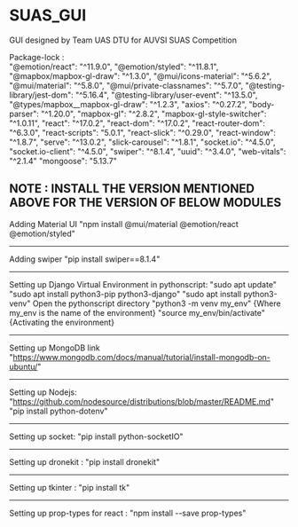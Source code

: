 # SUAS_GUI
GUI designed by Team UAS DTU for AUVSI SUAS Competition

Package-lock :	
	"@emotion/react": "^11.9.0",
        "@emotion/styled": "^11.8.1",
        "@mapbox/mapbox-gl-draw": "^1.3.0",
        "@mui/icons-material": "^5.6.2",
        "@mui/material": "^5.8.0",
        "@mui/private-classnames": "^5.7.0",
        "@testing-library/jest-dom": "^5.16.4",
        "@testing-library/user-event": "^13.5.0",
        "@types/mapbox__mapbox-gl-draw": "^1.2.3",
        "axios": "^0.27.2",
        "body-parser": "^1.20.0",
        "mapbox-gl": "^2.8.2",
        "mapbox-gl-style-switcher": "^1.0.11",
        "react": "^17.0.2",
        "react-dom": "^17.0.2",
        "react-router-dom": "^6.3.0",
        "react-scripts": "5.0.1",
        "react-slick": "^0.29.0",
        "react-window": "^1.8.7",
        "serve": "^13.0.2",
        "slick-carousel": "^1.8.1",
        "socket.io": "^4.5.0",
        "socket.io-client": "^4.5.0",
        "swiper": "^8.1.4",
        "uuid": "^3.4.0",
        "web-vitals": "^2.1.4"
	"mongoose": "5.13.7"

**NOTE : INSTALL THE VERSION MENTIONED ABOVE FOR THE VERSION OF BELOW MODULES**
---------------------------------------------------------------------------------

Adding Material UI 
"npm install @mui/material @emotion/react @emotion/styled"

---------------------------------------------------------------------------------

Adding swiper
"pip install swiper==8.1.4"

---------------------------------------------------------------------------------

Setting up Django Virtual Environment in pythonscript:
"sudo apt update"
"sudo apt install python3-pip python3-django"
"sudo apt install python3-venv"
Open the pythonscript directory
"python3 -m venv my_env" {Where my_env is the name of the environment}
"source my_env/bin/activate" {Activating the environment}

---------------------------------------------------------------------------------
Setting up MongoDB link
"https://www.mongodb.com/docs/manual/tutorial/install-mongodb-on-ubuntu/"

---------------------------------------------------------------------------------
Setting up Nodejs:
"https://github.com/nodesource/distributions/blob/master/README.md"
"pip install python-dotenv"

---------------------------------------------------------------------------------
Setting up socket:
"pip install python-socketIO"

---------------------------------------------------------------------------------
Setting up dronekit :
"pip install dronekit"

---------------------------------------------------------------------------------
Setting up tkinter :
"pip install tk"

---------------------------------------------------------------------------------
Setting up prop-types for react :
"npm install --save prop-types" 

